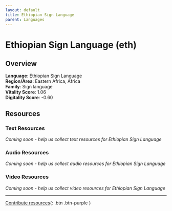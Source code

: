```yaml
---
layout: default
title: Ethiopian Sign Language
parent: Languages
---
```


# Ethiopian Sign Language (eth)

## Overview

**Language**: Ethiopian Sign Language  
**Region/Area**: Eastern Africa, Africa  
**Family**: Sign language  
**Vitality Score**: 1.06  
**Digitality Score**: -0.60  

## Resources

### Text Resources
*Coming soon - help us collect text resources for Ethiopian Sign Language*

### Audio Resources
*Coming soon - help us collect audio resources for Ethiopian Sign Language*

### Video Resources
*Coming soon - help us collect video resources for Ethiopian Sign Language*

---

[Contribute resources](https://fairtrain.github.io/){: .btn .btn-purple }
